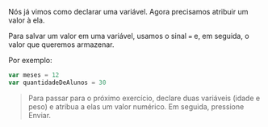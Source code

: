 Nós já vimos como declarar uma variável. Agora precisamos atribuir um valor à ela.

Para salvar um valor em uma variável, usamos o sinal `=` e, em seguida, o valor que queremos armazenar.

Por exemplo:

```javascript
var meses = 12
var quantidadeDeAlunos = 30
``` 

> Para passar para o próximo exercício, declare duas variáveis ​​(idade e peso) e atribua a elas um valor numérico. Em seguida, pressione Enviar.